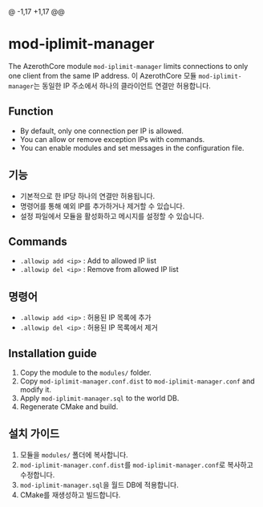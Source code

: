@ -1,17 +1,17 @@
# mod-iplimit-manager
The AzerothCore module `mod-iplimit-manager` limits connections to only one client from the same IP address.
이 AzerothCore 모듈 `mod-iplimit-manager`는 동일한 IP 주소에서 하나의 클라이언트 연결만 허용합니다.

## Function
- By default, only one connection per IP is allowed.
- You can allow or remove exception IPs with commands.
- You can enable modules and set messages in the configuration file.
## 기능
- 기본적으로 한 IP당 하나의 연결만 허용됩니다.
- 명령어를 통해 예외 IP를 추가하거나 제거할 수 있습니다.
- 설정 파일에서 모듈을 활성화하고 메시지를 설정할 수 있습니다.

## Commands
- `.allowip add <ip>` : Add to allowed IP list
- `.allowip del <ip>` : Remove from allowed IP list
## 명령어
- `.allowip add <ip>` : 허용된 IP 목록에 추가
- `.allowip del <ip>` : 허용된 IP 목록에서 제거

## Installation guide
1. Copy the module to the `modules/` folder.
2. Copy `mod-iplimit-manager.conf.dist` to `mod-iplimit-manager.conf` and modify it.
3. Apply `mod-iplimit-manager.sql` to the world DB.
4. Regenerate CMake and build.
## 설치 가이드
1. 모듈을 `modules/` 폴더에 복사합니다.
2. `mod-iplimit-manager.conf.dist`를 `mod-iplimit-manager.conf`로 복사하고 수정합니다.
3. `mod-iplimit-manager.sql`을 월드 DB에 적용합니다.
4. CMake를 재생성하고 빌드합니다.
